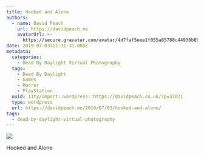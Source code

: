 ```yaml
---
title: Hooked and Alone
authors:
  - name: David Peach
    url: https://davidpeach.me
    avatarUrl: >-
      https://secure.gravatar.com/avatar/4d7faf5eee1f055a85788c44936b8995eaab6dfb004e7854ec747ccb272e91ee?s=96&d=mm&r=g
date: 2019-07-03T11:31:31.000Z
metadata:
  categories:
    - Dead By Daylight Virtual Photography
  tags:
    - Dead By Daylight
    - Games
    - Horror
    - PlayStation
  uuid: 11ty/import::wordpress::https://davidpeach.co.uk/?p=37021
  type: wordpress
  url: https://davidpeach.me/2019/07/03/hooked-and-alone/
tags:
  - dead-by-daylight-virtual-photography
---
```

[![](/assets/Hooked-and-Alone-GH2DzXCtel8J.jpg)](/assets/Hooked-and-Alone-GH2DzXCtel8J.jpg)

Hooked and Alone